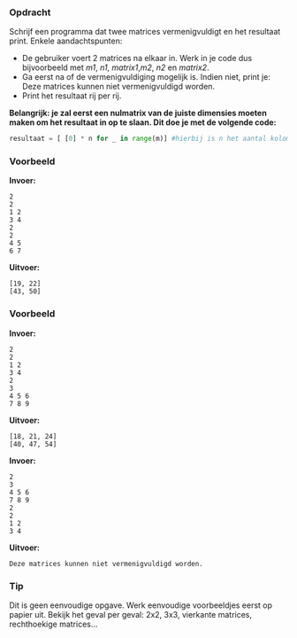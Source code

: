 ### Opdracht
Schrijf een programma dat twee matrices vermenigvuldigt en het resultaat print. 
Enkele aandachtspunten:

- De gebruiker voert 2 matrices na elkaar in. Werk in je code dus bijvoorbeeld met *m1*, *n1*, *matrix1*,*m2*, *n2* en *matrix2*.
- Ga eerst na of de vermenigvuldiging mogelijk is. Indien niet, print je: Deze matrices kunnen niet vermenigvuldigd worden.
- Print het resultaat rij per rij.

**Belangrijk: je zal eerst een nulmatrix van de juiste dimensies moeten maken om het resultaat in op te slaan. Dit doe je met de volgende code:**
```python
resultaat = [ [0] * n for _ in range(m)] #hierbij is n het aantal kolommen en m het aantal rijen
```

### Voorbeeld

**Invoer:**

    2
    2
    1 2
    3 4
    2
    2
    4 5
    6 7

**Uitvoer:**

    [19, 22]
    [43, 50]

### Voorbeeld

**Invoer:**

    2
    2
    1 2
    3 4
    2
    3
    4 5 6
    7 8 9

**Uitvoer:**

    [18, 21, 24]
    [40, 47, 54]

**Invoer:**

    2
    3
    4 5 6
    7 8 9
    2
    2
    1 2
    3 4

**Uitvoer:**

    Deze matrices kunnen niet vermenigvuldigd worden.

### Tip
Dit is geen eenvoudige opgave. Werk eenvoudige voorbeeldjes eerst op papier uit. Bekijk het geval per geval: 2x2, 3x3, vierkante matrices, rechthoekige matrices...


